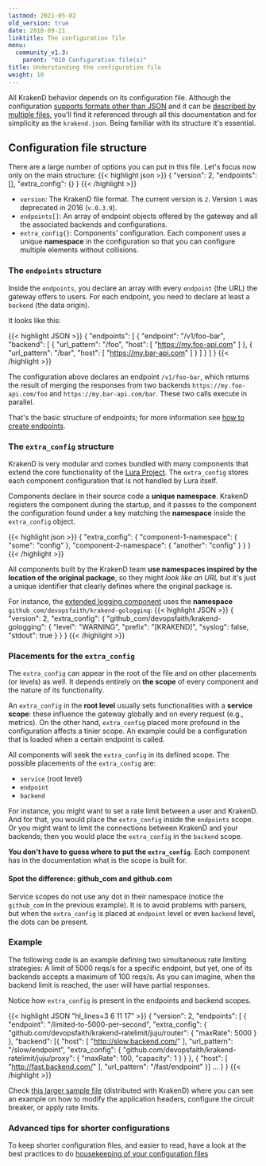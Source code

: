 ```yaml
---
lastmod: 2021-05-02
old_version: true
date: 2018-09-21
linktitle: The configuration file
menu:
  community_v1.3:
    parent: "010 Configuration file(s)"
title: Understanding the configuration file
weight: 10
---
```

All KrakenD behavior depends on its configuration file. Although the configuration [supports formats other than JSON](/docs/v1.3/configuration/supported-formats/) and it can be [described by multiple files](/docs/v1.3/configuration/flexible-config/), you'll find it referenced through all this documentation and for simplicity as the `krakend.json`. Being familiar with its structure it's essential.

## Configuration file structure
There are a large number of options you can put in this file. Let's focus now only on the main structure:
{{< highlight json >}}
    {
        "version": 2,
        "endpoints": [],
        "extra_config": {}
    }
{{< /highlight >}}


- `version`: The KrakenD file format. The current version is `2`. Version `1` was deprecated in 2016 (`v.0.3.9`).
- `endpoints[]`: An array of endpoint objects offered by the gateway and all the associated backends and configurations.
- `extra_config{}`: Components' configuration. Each component uses a unique **namespace** in the configuration so that you can configure multiple elements without collisions.

### The `endpoints` structure
Inside the `endpoints`, you declare an array with every `endpoint` (the URL) the gateway offers to users. For each endpoint, you need to declare at least a `backend` (the data origin).

It looks like this:

{{< highlight JSON >}}
{
    "endpoints": [
        {
          "endpoint": "/v1/foo-bar",
          "backend": [
            {
              "url_pattern": "/foo",
              "host": [
                "https://my.foo-api.com"
              ]
            },
            {
              "url_pattern": "/bar",
              "host": [
                "https://my.bar-api.com"
              ]
            }
          ]
        }
      ]
}
{{< /highlight >}}

The configuration above declares an endpoint `/v1/foo-bar`, which returns the result of merging the responses from two backends `https://my.foo-api.com/foo` and `https://my.bar-api.com/bar`. These two calls execute in parallel.

That's the basic structure of endpoints; for more information see [how to create endpoints](/docs/v1.3/endpoints/creating-endpoints/).

### The `extra_config` structure
KrakenD is very modular and comes bundled with many components that extend the core functionality of the [Lura Project](https://luraproject.org). The `extra_config` stores each component configuration that is not handled by Lura itself.

Components declare in their source code a **unique namespace**. KrakenD registers the component during the startup, and it passes to the component the configuration found under a key matching the **namespace** inside the `extra_config` object.


{{< highlight json >}}
    {
        "extra_config": {
          "component-1-namespace": {
            "some": "config"
          },
          "component-2-namespace": {
            "another": "config"
          }
        }
    }
{{< /highlight >}}

All components built by the KrakenD team **use namespaces inspired by the location of the original package**, so they might *look like an URL* but it's just a unique identifier that clearly defines where the original package is.

For instance, the [extended logging component](/docs/v1.3/logging/extended-logging/) uses the **namespace** `github_com/devopsfaith/krakend-gologging`:
{{< highlight JSON >}}
{
    "version": 2,
    "extra_config": {
        "github_com/devopsfaith/krakend-gologging": {
          "level": "WARNING",
          "prefix": "[KRAKEND]",
          "syslog": false,
          "stdout": true
        }
    }
}
{{< /highlight >}}

### Placements for the `extra_config`
The `extra_config` can appear in the root of the file and on other placements (or levels) as well. It depends entirely on **the scope** of every component and the nature of its functionality.

An `extra_config` in the **root level** usually sets functionalities with a **service scope**: these influence the gateway globally and on every request (e.g., metrics). On the other hand, `extra_config` placed more profound in the configuration affects a tinier scope. An example could be a configuration that is loaded when a certain endpoint is called.

All components will seek the `extra_config` in its defined scope. The possible placements of the `extra_config` are:

- `service` (root level)
- `endpoint`
- `backend`

For instance, you might want to set a rate limit between a user and KrakenD. And for that, you would place the `extra_config` inside the `endpoints` scope. Or you might want to limit the connections between KrakenD and your backends; then you would place the `extra_config` in the `backend` scope.

**You don't have to guess where to put the `extra_config`**. Each component has in the documentation what is the scope is built for.

#### Spot the difference: github_com and github.com
Service scopes do not use any dot in their namespace (notice the `github_com` in the previous example). It is to avoid problems with parsers, but when the `extra_config` is placed at `endpoint` level or even `backend` level, the dots can be present.

### Example
The following code is an example defining two simultaneous rate limiting strategies: A limit of 5000 reqs/s for a specific endpoint, but yet, one of its backends accepts a maximum of 100 reqs/s. As you can imagine, when the backend limit is reached, the user will have partial responses.

Notice how `extra_config` is present in the endpoints and backend scopes.

{{< highlight JSON "hl_lines=3 6 11 17" >}}
{
    "version": 2,
    "endpoints": [
    {
        "endpoint": "/limited-to-5000-per-second",
        "extra_config": {
            "github.com/devopsfaith/krakend-ratelimit/juju/router": {
                "maxRate": 5000
            }
        },
        "backend":
        [{
            "host": [
                "http://slow.backend.com/"
            ],
            "url_pattern": "/slow/endpoint",
            "extra_config": {
                "github.com/devopsfaith/krakend-ratelimit/juju/proxy": {
                    "maxRate": 100,
                    "capacity": 1
                }
            }
        },
        {
            "host": [
                "http://fast.backend.com/"
            ],
            "url_pattern": "/fast/endpoint"
        }]
        ...
    }
}
{{< /highlight >}}

Check [this larger sample file](https://github.com/krakendio/krakend-ce/blob/master/krakend.json) (distributed with KrakenD) where you can see an example on how to modify the application headers, configure the circuit breaker, or apply rate limits.

### Advanced tips for shorter configurations
To keep shorter configuration files, and easier to read, have a look at the best practices to do [housekeeping of your configuration files](/blog/housekeeping-configuration-file/)
